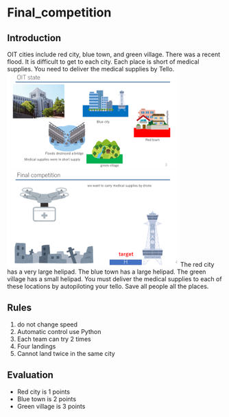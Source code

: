 # Final_competition

## Introduction
OIT cities include red city, blue town, and green village. There was a recent flood.
It is difficult to get to each city. 
Each place is short of medical supplies. 
You need to deliver the medical supplies by Tello.
<img width="400" src="/images/city.png">
<img width="400" src="/images/drone.png">
The red city has a very large helipad. The blue town has a large helipad. The green village has a small helipad.
You must deliver the medical supplies to each of these locations by autopiloting your tello. Save all people all the places.

## Rules
1. do not change speed
2. Automatic control use Python
3. Each team can try 2 times
4. Four landings
5. Cannot land twice in the same city

## Evaluation
- Red city is 1 points
- Blue town is 2 points 
- Green village is 3 points
